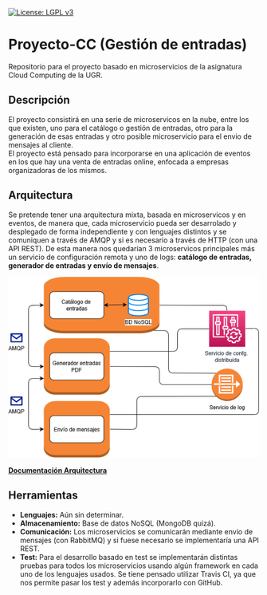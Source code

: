 [![License: LGPL v3](https://img.shields.io/badge/License-LGPL%20v3-blue.svg)](https://www.gnu.org/licenses/lgpl-3.0)   

# Proyecto-CC (Gestión de entradas)

Repositorio para el proyecto basado en microservicios de la asignatura Cloud Computing de la UGR.

## Descripción

El proyecto consistirá en una serie de microservicos en la nube, entre los que existen, uno para el catálogo o gestión de entradas, otro para la generación de esas entradas y otro posible microservicio para el envio de mensajes al cliente.  
El proyecto está pensado para incorporarse en una aplicación de eventos en los que hay una venta de entradas online, enfocada a empresas organizadoras de los mismos.

## Arquitectura

Se pretende tener una arquitectura mixta, basada en microservicos y en eventos, de manera que, cada microservicio pueda ser desarrolado y desplegado de forma independiente y con lenguajes distintos y se comuniquen a través de AMQP y si es necesario a través de HTTP (con una API REST). De esta manera nos quedarían 3 microservicos principales más un servicio de configuración remota y uno de logs: **catálogo de entradas, generador de entradas y envío de mensajes**.

![Diagrama ARQ](https://github.com/iMiguel10/Proyecto-CC/blob/master/img/arquitectura-cc.png)

[**Documentación Arquitectura**](https://github.com/iMiguel10/Proyecto-CC/blob/master/doc/arquitectura.md)

## Herramientas

* **Lenguajes:** Aún sin determinar.  
* **Almacenamiento:** Base de datos NoSQL (MongoDB quizá).
* **Comunicación:** Los microservicios se comunicarán mediante envío de mensajes (con RabbitMQ) y si fuese necesario se implementaría una API REST.
* **Test:** Para el desarrollo basado en test se implementarán distintas pruebas para todos los microservicios usando algún framework en cada uno de los lenguajes usados. Se tiene pensado utilizar Travis CI, ya que nos permite pasar los test y además incorporarlo con GitHub.

<!--[**Documentación Herramientas**]()-->
